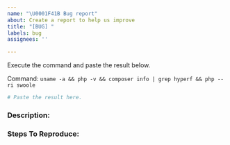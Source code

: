 ```yaml
---
name: "\U0001F41B Bug report"
about: Create a report to help us improve
title: "[BUG] "
labels: bug
assignees: ''

---
```


Execute the command and paste the result below.

Command: `uname -a && php -v && composer info | grep hyperf && php --ri swoole`

```bash
# Paste the result here.
```

### Description:


### Steps To Reproduce:
